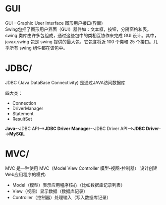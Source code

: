 # GUI
GUI - Graphic User Interface 图形用户接口(界面)  
Swing包括了图形用户界面（GUI）器件如：文本框，按钮，分隔窗格和表。
swing 类库由许多包组成，通过这些包中的类相互协作来完成 GUI 设计。其中，javax.swing 包是 swing 提供的最大包，它包含将近 100 个类和 25 个接口。几乎所有 swing 组件都在该包中。



# JDBC/

JDBC (Java DataBase Connectivity) 是通过JAVA访问数据库  

四大类：
* Connection
* DriverManager
* Statement
* ResultSet

**Java**--JDBC API-->**JDBC Driver Manager**--JDBC Driver API-->**JDBC Driver**-->**MySQL**

# MVC/
MVC 是一种使用 MVC（Model View Controller 模型-视图-控制器） 设计创建Web应用程序的模式:
* Model（模型）表示应用程序核心（比如数据库记录列表）
* View（视图）显示数据（数据库记录）
* Controller（控制器）处理输入（写入数据库记录）


